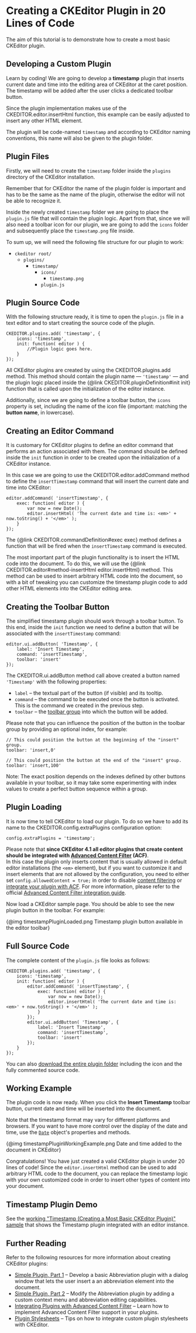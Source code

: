 <!--
Copyright (c) 2003-2018, CKSource - Frederico Knabben. All rights reserved.
For licensing, see LICENSE.md.
-->

# Creating a CKEditor Plugin in 20 Lines of Code

The aim of this tutorial is to demonstrate how to create a most basic CKEditor plugin.

## Developing a Custom Plugin

Learn by coding! We are going to develop a **timestamp** plugin that inserts current date and time into the editing area of CKEditor at the caret position. The timestamp will be added after the user clicks a dedicated toolbar button.

Since the plugin implementation makes use of the CKEDITOR.editor.insertHtml function, this
example can be easily adjusted to insert any other HTML element.

The plugin will be code-named `timestamp` and according to CKEditor naming conventions,
this name will also be given to the plugin folder.

## Plugin Files

Firstly, we will need to create the `timestamp` folder inside the `plugins` directory
of the CKEditor installation.

<p class="tip">
	Remember that for CKEditor the name of the plugin folder is important and has to
	be the same as the name of the plugin, otherwise the editor will not be able
	to recognize it.
</p>

Inside the newly created `timestamp` folder we are going to place the `plugin.js` file
that will contain the plugin logic. Apart from that, since we will also need a
toolbar icon for our plugin, we are going to add the `icons` folder and subsequently
place the `timestamp.png` file inside.

To sum up, we will need the following file structure for our plugin to work:

* `ckeditor root/`
	* `plugins/`
		* `timestamp/`
			* `icons/`
				* `timestamp.png`
			* `plugin.js`

## Plugin Source Code

With the following structure ready, it is time to open the `plugin.js` file in a
text editor and to start creating the source code of the plugin.

	CKEDITOR.plugins.add( 'timestamp', {
		icons: 'timestamp',
		init: function( editor ) {
			//Plugin logic goes here.
		}
	});

All CKEditor plugins are created by using the CKEDITOR.plugins.add method. This
method should contain the plugin name &mdash; `'timestamp'` &mdash; and the plugin logic placed
inside the {@link CKEDITOR.pluginDefinition#init init} function that is called
upon the initialization of the editor instance.

Additionally, since we are going to define a toolbar button, the `icons` property is set, including the name of the icon file (important: matching the **button name**, in lowercase).

## Creating an Editor Command

It is customary for CKEditor plugins to define an editor command that performs an
action associated with them. The command should be defined inside the `init` function
in order to be created upon the initialization of a CKEditor instance.

In this case we are going to use the CKEDITOR.editor.addCommand
method to define the `insertTimestamp` command that will insert the current date and time into CKEditor:

	editor.addCommand( 'insertTimestamp', {
		exec: function( editor ) {
			var now = new Date();
			editor.insertHtml( 'The current date and time is: <em>' + now.toString() + '</em>' );
		}
	});

The {@link CKEDITOR.commandDefinition#exec exec} method defines a function that
will be fired when the `insertTimestamp` command is executed.

The most important part of the plugin functionality is to insert the HTML code into the document. To do this,
we will use the {@link CKEDITOR.editor#method-insertHtml editor.insertHtml} method. This method
can be used to insert arbitrary HTML code into the document, so with a bit of tweaking
you can customize the timestamp plugin code to add other HTML elements into the
CKEditor editing area.

## Creating the Toolbar Button

The simplified timestamp plugin should work through a toolbar button. To this end,
inside the `init` function we need to define a button that will be associated with
the `insertTimestamp` command:

	editor.ui.addButton( 'Timestamp', {
		label: 'Insert Timestamp',
		command: 'insertTimestamp',
		toolbar: 'insert'
	});

The CKEDITOR.ui.addButton method call above created a button named `'Timestamp'` with the following properties:

 * `label` &ndash; the textual part of the button (if visible) and its tooltip.
 * `command` &ndash; the command to be executed once the button is activated. This is the command we created in the previous step.
 * `toolbar` &ndash; the [toolbar group](#!/guide/dev_toolbar-section-toolbar-groups-configuration) into which the button will be added.

Please note that you can influence the position of the button in the toolbar group by providing an optional index, for example:

	// This could position the button at the beginning of the "insert" group.
	toolbar: 'insert,0'

	// This could position the button at the end of the "insert" group.
	toolbar: 'insert,100'

Note: The exact position depends on the indexes defined by other buttons available in your toolbar, so it may take some experimenting with index values to create a perfect button sequence within a group.

## Plugin Loading

It is now time to tell CKEditor to load our plugin. To do so we have to add its name to the
CKEDITOR.config.extraPlugins configuration option:

	config.extraPlugins = 'timestamp';

<p class="tip alert">
	Please note that <strong>since CKEditor 4.1 all editor plugins that create content
	should be integrated with <a href="#!/guide/dev_acf">Advanced Content Filter</a>
	(ACF)</strong>.
	<br>
	In this case the plugin only inserts content that is usually allowed in default editor
	installations (the <code>&lt;em&gt;</code> element), but if you want to customize it and insert
	elements that are not allowed by the configuration, you
	need to either set <code>config.allowedContent = true;</code> in order to disable
	<a href="#!/guide/dev_advanced_content_filter">content filtering</a> or
	<a href="#!/guide/plugin_sdk_integration_with_acf">integrate your plugin with ACF</a>.
	For more information, please refer to the official
	<a href="#!/guide/plugin_sdk_integration_with_acf">Advanced Content Filter integration guide</a>.
</p>

Now load a CKEditor sample page. You should be able to see the new plugin button in the toolbar. For example:

{@img timestampPluginLoaded.png Timestamp plugin button available in the editor toolbar}

## Full Source Code

The complete content of the `plugin.js` file looks as follows:

	CKEDITOR.plugins.add( 'timestamp', {
		icons: 'timestamp',
		init: function( editor ) {
			editor.addCommand( 'insertTimestamp', {
				exec: function( editor ) {
					var now = new Date();
					editor.insertHtml( 'The current date and time is: <em>' + now.toString() + '</em>' );
				}
			});
			editor.ui.addButton( 'Timestamp', {
				label: 'Insert Timestamp',
				command: 'insertTimestamp',
				toolbar: 'insert'
			});
		}
	});

<p class="tip">
	You can also <a href="https://github.com/ckeditor/ckeditor-docs-samples/tree/master/tutorial-timestamp">download the
	entire plugin folder</a> including the icon and the fully commented source code.
</p>

## Working Example

The plugin code is now ready. When you click the **Insert Timestamp** toolbar button,
current date and time will be inserted into the document.

Note that the timestamp format may vary for different platforms and browsers.
If you want to have more control over the display of the date and time, use the
[`Date`](https://developer.mozilla.org/en/JavaScript/Reference/Global_Objects/Date) object's
properties and methods.

{@img timestampPluginWorkingExample.png Date and time added to the document in CKEditor}

Congratulations! You have just created a valid CKEditor plugin in under 20 lines
of code! Since the `editor.insertHtml` method can be used to add arbitrary HTML code to
the document, you can replace the timestamp logic with your own customized code in
order to insert other types of content into your document.

## Timestamp Plugin Demo

See the [working "Timestamp (Creating a Most Basic CKEditor Plugin)" sample](https://sdk.ckeditor.com/samples/timestamp.html) that shows the Timestamp plugin integrated with an editor instance.

## Further Reading

Refer to the following resources for more information about creating CKEditor plugins:

* [Simple Plugin, Part 1](#!/guide/plugin_sdk_sample_1) &ndash; Develop a basic Abbreviation plugin with a dialog window that lets the user insert a an abbreviation element into the document.
* [Simple Plugin, Part 2](#!/guide/plugin_sdk_sample_2) &ndash; Modify the Abbreviation plugin by adding a custom context menu and abbreviation editing capabilities.
* [Integrating Plugins with Advanced Content Filter](#!/guide/plugin_sdk_integration_with_acf) &ndash; Learn how to implement Advanced Content Filter support in your plugins.
* [Plugin Stylesheets](#!/guide/plugin_sdk_styles) &ndash; Tips on how to integrate custom plugin stylesheets with CKEditor.
